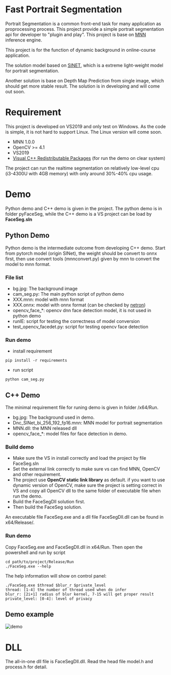 # Fast Portrait Segmentation

Portrait Segmentation is a common front-end task for many application as proprocessing process. 
This project provide a simple portrait segmentation api for developer to "plugin and play".
This project is base on [MNN](https://github.com/alibaba/MNN) inference engine. 

This project is for the function of dynamic background in online-course application.

The solution model based on [SINET](https://arxiv.org/abs/1911.09099), which is a extreme light-weight model for portrait segmentation. 

Another solution is base on Depth Map Prediction from single image, which should get more stable result.
The solution is in developing and will come out soon.


# Requirement

This project is developed on VS2019 and only test on Windows. As the code is simple, it is not hard to support Linux.
 The Linux version will come soon.

* MNN 1.0.0 
* OpenCV >= 4.1
* VS2019
* [Visual C++ Redistributable Packages](https://support.microsoft.com/en-us/help/2977003/the-latest-supported-visual-c-downloads) (for run the demo on clear system)

The project can run the realtime segmentation on relatively low-level cpu (i3-4300U with 4GB memory) with only around 30%-40% cpu usage.
 

# Demo

Python demo and C++ demo is given in the project. The python demo is in folder pyFaceSeg, while the C++ demo is a VS project can 
be load by **FaceSeg.sln**


## Python Demo

Python demo is the intermediate outcome from developing C++ demo. Start from pytorch model (origin SINet), the weight should
 be convert to onnx first, then use convert tools (mnnconvert.py) given by mnn to convert the model to mnn format.<br>
 
### File list

* bg.jpg: The background image
* cam_seg.py: The main python script of python demo
* XXX.mnn: model with mnn format
* XXX.onnx: model with onnx format (can be checked by [netron](https://github.com/lutzroeder/netron)) 
* opencv_face_*: opencv dnn face detection model, it is not used in python demo
* runIE: script for testing the correctness of model conversion
* test_opencv_facedet.py: script for testing opencv face detection

### Run demo

* install requirement
```shell
pip install -r requirements
``` 
* run script
```shell
python cam_seg.py 
``` 


## C++ Demo

The minimal requirement file for runing demo is given in folder /x64/Run.
* bg.jpg: The background used in demo.
* Dnc_SINet_bi_256_192_fp16.mnn: MNN model for portrait segmentation
* MNN.dll: the MNN released dll
* opencv_face_*: model files for face detection in demo.

### Build demo

* Make sure the VS in install correctly and load the project by file FaceSeg.sln
* Set the external link correctly to make sure vs can find MNN, OpenCV and other requirement.
* The project use **OpenCV static link library** as default. if you want to use dynamic version of OpenCV, 
make sure the project is setting correct in VS and copy all OpenCV dll to the same folder of executable file when run the demo.
* Build the FaceSegDll solution first.
* Then build the FaceSeg solution.

An executable file FaceSeg.exe and a dll file FaceSegDll.dll can be found in x64/Release/. 


### Run demo

Copy FaceSeg.exe and FaceSegDll.dll in x64/Run. Then open the powershell and run by script

```shell
cd path/to/project/Release/Run
./FaceSeg.exe --help
```

The help information will show on control panel:

```log
./FaceSeg.exe $thread $blur_r $private_level
thread: [1-4] the number of thread used when do infer
blur_r: [2i+1] radius of blur kernel, 7-15 will get proper result
private_level: [0-4]: level of privacy
```

## Demo example

![demo](https://github.com/YexingWan/Fast-Portrait-Segmentation/blob/master/WechatIMG21214.png)


# DLL

The all-in-one dll file is FaceSegDll.dll. Read the head file model.h and process.h for detail.